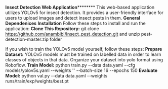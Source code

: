 ****Insect Detection Web Application************
This web-based application utilizes YOLOv5 for insect detection. It provides a user-friendly interface for users to upload images and detect insect pests in them. 
******General Dependenices******
****Installation****
Follow these steps to install and run the application:
**Clone This Repository:**
git clone https://github.com/anambibi/Insect_pest_detection.git
 and unzip pest-detection-master.zip folder

If you wish to train the YOLOv5 model yourself, follow these steps:
**Prepare Dataset:**
YOLOv5 models must be trained on labelled data in order to learn classes of objects in that data. Organize your dataset into yolo format using Roboflow.
**Train Model:**
python train.py --data data.yaml --cfg models/yolov5s.yaml --weights '' --batch-size 16 --epochs 150
**Evaluate Model:**
python val.py --data data.yaml --weights runs/train/exp/weights/best.pt
